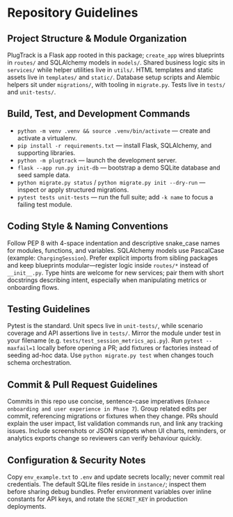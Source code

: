 # Repository Guidelines

## Project Structure & Module Organization
PlugTrack is a Flask app rooted in this package; `create_app` wires blueprints in `routes/` and SQLAlchemy models in `models/`. Shared business logic sits in `services/` while helper utilities live in `utils/`. HTML templates and static assets live in `templates/` and `static/`. Database setup scripts and Alembic helpers sit under `migrations/`, with tooling in `migrate.py`. Tests live in `tests/` and `unit-tests/`.

## Build, Test, and Development Commands
- `python -m venv .venv && source .venv/bin/activate` — create and activate a virtualenv.
- `pip install -r requirements.txt` — install Flask, SQLAlchemy, and supporting libraries.
- `python -m plugtrack` — launch the development server.
- `flask --app run.py init-db` — bootstrap a demo SQLite database and seed sample data.
- `python migrate.py status` / `python migrate.py init --dry-run` — inspect or apply structured migrations.
- `pytest tests unit-tests` — run the full suite; add `-k name` to focus a failing test module.

## Coding Style & Naming Conventions
Follow PEP 8 with 4-space indentation and descriptive snake_case names for modules, functions, and variables. SQLAlchemy models use PascalCase (example: `ChargingSession`). Prefer explicit imports from sibling packages and keep blueprints modular—register logic inside `routes/*` instead of `__init__.py`. Type hints are welcome for new services; pair them with short docstrings describing intent, especially when manipulating metrics or onboarding flows.

## Testing Guidelines
Pytest is the standard. Unit specs live in `unit-tests/`, while scenario coverage and API assertions live in `tests/`. Mirror the module under test in your filename (e.g. `tests/test_session_metrics_api.py`). Run `pytest --maxfail=1` locally before opening a PR; add fixtures or factories instead of seeding ad-hoc data. Use `python migrate.py test` when changes touch schema orchestration.

## Commit & Pull Request Guidelines
Commits in this repo use concise, sentence-case imperatives (`Enhance onboarding and user experience in Phase 7`). Group related edits per commit, referencing migrations or fixtures when they change. PRs should explain the user impact, list validation commands run, and link any tracking issues. Include screenshots or JSON snippets when UI charts, reminders, or analytics exports change so reviewers can verify behaviour quickly.

## Configuration & Security Notes
Copy `env_example.txt` to `.env` and update secrets locally; never commit real credentials. The default SQLite files reside in `instance/`; inspect them before sharing debug bundles. Prefer environment variables over inline constants for API keys, and rotate the `SECRET_KEY` in production deployments.
